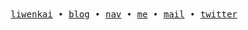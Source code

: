 <div align="center">
  <samp>
    <a href="https://liwenkai.fun">liwenkai</a>
    • 
    <a href="https://blog.liwenkai.fun">blog</a>
    •
    <a href="https://nav.liwenkai.fun">nav</a>
    •
    <a href="https://me.liwenkai.fun">me</a>
    •
    <a href="mailto:hi@2020583117@qq.com">mail</a>
    •
    <a href="https://twitter.com/liwenka1">twitter</a>
  </samp>
</div>
